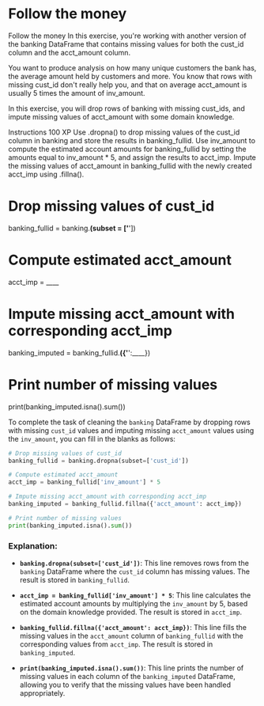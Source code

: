 # Follow the money

Follow the money
In this exercise, you're working with another version of the banking DataFrame that contains missing values for both the cust_id column and the acct_amount column.

You want to produce analysis on how many unique customers the bank has, the average amount held by customers and more. You know that rows with missing cust_id don't really help you, and that on average acct_amount is usually 5 times the amount of inv_amount.

In this exercise, you will drop rows of banking with missing cust_ids, and impute missing values of acct_amount with some domain knowledge.

Instructions
100 XP
Use .dropna() to drop missing values of the cust_id column in banking and store the results in banking_fullid.
Use inv_amount to compute the estimated account amounts for banking_fullid by setting the amounts equal to inv_amount * 5, and assign the results to acct_imp.
Impute the missing values of acct_amount in banking_fullid with the newly created acct_imp using .fillna().

# Drop missing values of cust_id
banking_fullid = banking.____(subset = ['____'])

# Compute estimated acct_amount
acct_imp = ____

# Impute missing acct_amount with corresponding acct_imp
banking_imputed = banking_fullid.____({'____':____})

# Print number of missing values
print(banking_imputed.isna().sum())


To complete the task of cleaning the `banking` DataFrame by dropping rows with missing `cust_id` values and imputing missing `acct_amount` values using the `inv_amount`, you can fill in the blanks as follows:

```python
# Drop missing values of cust_id
banking_fullid = banking.dropna(subset=['cust_id'])

# Compute estimated acct_amount
acct_imp = banking_fullid['inv_amount'] * 5

# Impute missing acct_amount with corresponding acct_imp
banking_imputed = banking_fullid.fillna({'acct_amount': acct_imp})

# Print number of missing values
print(banking_imputed.isna().sum())
```

### Explanation:

- **`banking.dropna(subset=['cust_id'])`**: This line removes rows from the `banking` DataFrame where the `cust_id` column has missing values. The result is stored in `banking_fullid`.

- **`acct_imp = banking_fullid['inv_amount'] * 5`**: This line calculates the estimated account amounts by multiplying the `inv_amount` by 5, based on the domain knowledge provided. The result is stored in `acct_imp`.

- **`banking_fullid.fillna({'acct_amount': acct_imp})`**: This line fills the missing values in the `acct_amount` column of `banking_fullid` with the corresponding values from `acct_imp`. The result is stored in `banking_imputed`.

- **`print(banking_imputed.isna().sum())`**: This line prints the number of missing values in each column of the `banking_imputed` DataFrame, allowing you to verify that the missing values have been handled appropriately.